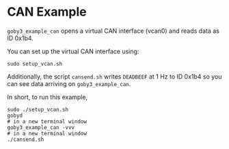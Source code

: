 # CAN Example

`goby3_example_can` opens a virtual CAN interface (vcan0) and reads data as ID 0x1b4. 

You can set up the virtual CAN interface using:

```
sudo setup_vcan.sh
```

Additionally, the script `cansend.sh` writes `DEADBEEF` at 1 Hz to ID 0x1b4 so you can see data arriving on `goby3_example_can`.

In short, to run this example,

```
sudo ./setup_vcan.sh
gobyd
# in a new terminal window
goby3_example_can -vvv
# in a new terminal window
./cansend.sh
```